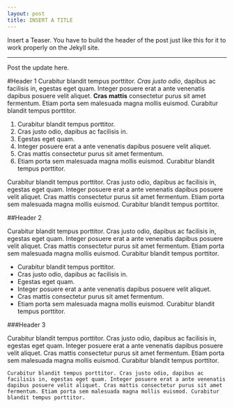 ```yaml
---
layout: post
title: INSERT A TITLE
---
```


Insert a Teaser. You have to build the header of the post just like this for it to work properly on the Jekyll site.

-----

Post the update here.

#Header 1
Curabitur blandit tempus porttitor. *Cras justo odio*, dapibus ac facilisis in, egestas eget quam. Integer posuere erat a ante venenatis dapibus posuere velit aliquet. **Cras mattis** consectetur purus sit amet fermentum. Etiam porta sem malesuada magna mollis euismod. Curabitur blandit tempus porttitor.

1. Curabitur blandit tempus porttitor. 
1. Cras justo odio, dapibus ac facilisis in.
1. Egestas eget quam. 
1. Integer posuere erat a ante venenatis dapibus posuere velit aliquet. 
1. Cras mattis consectetur purus sit amet fermentum. 
1. Etiam porta sem malesuada magna mollis euismod. Curabitur blandit tempus porttitor.

Curabitur blandit tempus porttitor. Cras justo odio, dapibus ac facilisis in, egestas eget quam. Integer posuere erat a ante venenatis dapibus posuere velit aliquet. Cras mattis consectetur purus sit amet fermentum. Etiam porta sem malesuada magna mollis euismod. Curabitur blandit tempus porttitor.

##Header 2

Curabitur blandit tempus porttitor. Cras justo odio, dapibus ac facilisis in, egestas eget quam. Integer posuere erat a ante venenatis dapibus posuere velit aliquet. Cras mattis consectetur purus sit amet fermentum. Etiam porta sem malesuada magna mollis euismod. Curabitur blandit tempus porttitor.

- Curabitur blandit tempus porttitor. 
- Cras justo odio, dapibus ac facilisis in.
- Egestas eget quam. 
- Integer posuere erat a ante venenatis dapibus posuere velit aliquet. 
- Cras mattis consectetur purus sit amet fermentum. 
- Etiam porta sem malesuada magna mollis euismod. Curabitur blandit tempus porttitor.

###Header 3

Curabitur blandit tempus porttitor. Cras justo odio, dapibus ac facilisis in, egestas eget quam. Integer posuere erat a ante venenatis dapibus posuere velit aliquet. Cras mattis consectetur purus sit amet fermentum. Etiam porta sem malesuada magna mollis euismod. Curabitur blandit tempus porttitor.

	Curabitur blandit tempus porttitor. Cras justo odio, dapibus ac facilisis in, egestas eget quam. Integer posuere erat a ante venenatis dapibus posuere velit aliquet. Cras mattis consectetur purus sit amet fermentum. Etiam porta sem malesuada magna mollis euismod. Curabitur blandit tempus porttitor.

